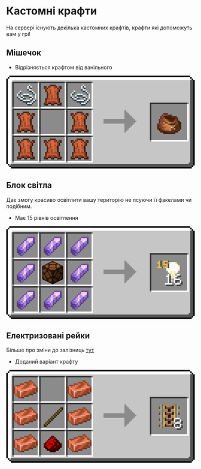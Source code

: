 # Кастомні крафти

На сервері існують декілька кастомних крафтів, крафти які допоможуть вам у грі!

## Мішечок

- Відрізняється крафтом від ванільного
  
<center><img src="/public/images/mechanics/custom-crafts/mishok_craft.png" alt="Мішечок" class="img-mechanics-custom-crafts antialiasing-off"></center>

## Блок світла

Дає змогу красиво освітлити вашу територію не псуючи її факелами чи подібним. 
   - Має 15 рівнів освітлення

<center><img src="/public/images/mechanics/custom-crafts/light_block_craft.png" alt="Блок світла" class="img-mechanics-custom-crafts antialiasing-off"></center>

## Електризовані рейки

Більше про зміни до залізниць [тут](/mechanics/rails.md)
   - Доданий варіант крафту

<center><img src="/public/images/mechanics/custom-crafts/powered_rail_craft.png" alt="Електризовані рейки" class="img-mechanics-custom-crafts antialiasing-off"></center>
